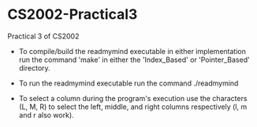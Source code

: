 # CS2002-Practical3
Practical 3 of CS2002

- To compile/build the readmymind executable in either implementation
run the command 'make' in either the 'Index_Based' or 'Pointer_Based' directory.

- To run the readmymind executable run the command ./readmymind

- To select a column during the program's execution use the characters (L, M, R) to
select the left, middle, and right columns respectively (l, m and r also work).
